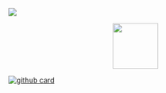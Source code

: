  <a href="https://github.com/DEVELOPERPAOLOX"><img src="https://cardivo.vercel.app/api?name=DEVELOPER+PAOLO+X&description=&image=https://th.bing.com/th/id/OIG4.34IzHuqY_dhekIPWpvQX?pid=ImgGn/revision/latest?cb=20200606024545&usqp=CAU&usqp=CAU&backgroundColor=%23ecf0f1&instagram=devpaolox&whatsapp=Matías_Crypto&pattern=leaf&colorPattern=%23eaeaea" /></a>
 

<p align="center"> 
<a href="https://github.com/GataNina-Li"><img src="http://readme-typing-svg.herokuapp.com?font=mono&size=17&duration=4000&color=F7B11B&center=falso&vCenter=falso&lines=MI+PROYECTO:;Gracias+por+visitar+este+repositorio.+%F0%9F%92%96" height="90px"></a> 
</p>

<a href="https://github.com/DEVELOPERPAOLOX/SYSTEM-X.git">![github card](https://github-readme-stats.vercel.app/api/pin/?username=DEVELOPERPAOLOX&repo=SYSTEM-X&theme=algolia&locale=es)</a>
